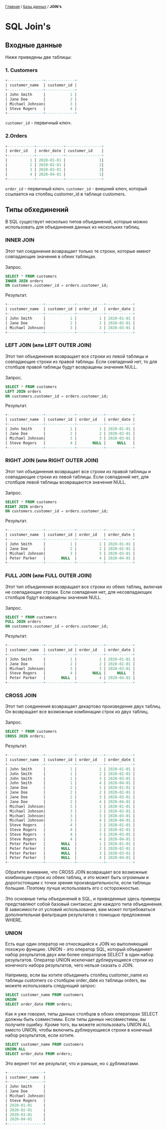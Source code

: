 <sub>[Главная](../../index.md) / [Базы данных](README.md) / **JOIN's** </sub>

# SQL Join's

## Входные данные
Ниже приведены две таблицы:

### 1. Customers
```sql
+----------------+-------------+
| customer_name  | customer_id |
+----------------+-------------+
| John Smith     |           1 |
| Jane Doe       |           2 |
| Michael Johnson|           3 |
| Steve Rogers   |           4 |
+----------------+-------------+
```
``customer_id`` - первичный ключ.

### 2.Orders
```sql
+------------+------------+----------------+
| order_id   | order_date | customer_id    |
+------------+------------+----------------+
|          1 | 2020-01-01 |               1|
|          2 | 2020-02-01 |               2|
|          3 | 2020-03-01 |               3|
|          4 | 2020-04-01 |               1|
+------------+------------+----------------+
```
``order_id`` - первичный ключ. 
``customer_id`` - внешний ключ, который ссылается на столбец customer_id в таблице customers.

## Типы обхединений
В SQL существует несколько типов объединений, которые можно использовать для объединения данных из нескольких таблиц.

### INNER JOIN
Этот тип соединения возвращает только те строки, которые имеют совпадающие значения в обеих таблицах.<br><br>
Запрос.
```sql
SELECT * FROM customers
INNER JOIN orders
ON customers.customer_id = orders.customer_id;
```
Результат.
```sql
+----------------+-------------+------------+------------+
| customer_name  | customer_id | order_id   | order_date |
+----------------+-------------+------------+------------+
| John Smith     |           1 |          1 | 2020-01-01 |
| Jane Doe       |           2 |          2 | 2020-02-01 |
| Michael Johnson|           3 |          3 | 2020-03-01 |
+----------------+-------------+------------+------------+
```
### LEFT JOIN (или LEFT OUTER JOIN)
Этот тип объединения возвращает все строки из левой таблицы и совпадающие строки из правой таблицы. Если совпадений нет, то для столбцов правой таблицы будут возвращены значения NULL.<br><br>
Запрос.
```sql
SELECT * FROM customers
LEFT JOIN orders
ON customers.customer_id = orders.customer_id;
```
Результат.
```sql
+----------------+-------------+------------+------------+
| customer_name  | customer_id | order_id   | order_date |
+----------------+-------------+------------+------------+
| John Smith     |           1 |          1 | 2020-01-01 |
| Jane Doe       |           2 |          2 | 2020-02-01 |
| Michael Johnson|           3 |          3 | 2020-03-01 |
| Steve Rogers   |           4 |       NULL |     NULL   |
+----------------+-------------+------------+------------+
```
### RIGHT JOIN (или RIGHT OUTER JOIN)
Этот тип объединения возвращает все строки из правой таблицы и совпадающие строки из левой таблицы. Если совпадений нет, для столбцов левой таблицы возвращаются значения NULL.<br><br>
Запрос.
```sql
SELECT * FROM customers
RIGHT JOIN orders
ON customers.customer_id = orders.customer_id;
```
Результат.
```sql
+----------------+-------------+------------+------------+
| customer_name  | customer_id | order_id   | order_date |
+----------------+-------------+------------+------------+
| John Smith     |           1 |          1 | 2020-01-01 |
| Jane Doe       |           2 |          2 | 2020-02-01 |
| Michael Johnson|           3 |          3 | 2020-03-01 |
| Peter Parker   |       NULL  |          4 | 2020-04-01 |
+----------------+-------------+------------+------------+
```

### FULL JOIN (или FULL OUTER JOIN)
Этот тип объединения возвращает все строки из обеих таблиц, включая не совпадающие строки. Если совпадения нет, для несовпадающих столбцов будут возвращены значения NULL.<br><br>
Запрос.
```sql
SELECT * FROM customers
FULL JOIN orders
ON customers.customer_id = orders.customer_id;
```
Результат.
```sql
+----------------+-------------+------------+------------+
| customer_name  | customer_id | order_id   | order_date |
+----------------+-------------+------------+------------+
| John Smith     |           1 |          1 | 2020-01-01 |
| Jane Doe       |           2 |          2 | 2020-02-01 |
| Michael Johnson|           3 |          3 | 2020-03-01 |
| Steve Rogers   |           4 |       NULL |     NULL   |
| Peter Parker   |       NULL  |          4 | 2020-04-01 |
+----------------+-------------+------------+------------+
```
### CROSS JOIN
Этот тип соединения возвращает декартово произведение двух таблиц. Он возвращает все возможные комбинации строк из двух таблиц.<br><br>
Запрос.
```sql
SELECT * FROM customers
CROSS JOIN orders;
```
Результат.
```sql
+----------------+-------------+------------+------------+
| customer_name  | customer_id | order_id   | order_date |
+----------------+-------------+------------+------------+
| John Smith     |           1 |          1 | 2020-01-01 |
| John Smith     |           1 |          2 | 2020-02-01 |
| John Smith     |           1 |          3 | 2020-03-01 |
| John Smith     |           1 |          4 | 2020-04-01 |
| Jane Doe       |           2 |          1 | 2020-01-01 |
| Jane Doe       |           2 |          2 | 2020-02-01 |
| Jane Doe       |           2 |          3 | 2020-03-01 |
| Jane Doe       |           2 |          4 | 2020-04-01 |
| Michael Johnson|           3 |          1 | 2020-01-01 |
| Michael Johnson|           3 |          2 | 2020-02-01 |
| Michael Johnson|           3 |          3 | 2020-03-01 |
| Michael Johnson|           3 |          4 | 2020-04-01 |
| Steve Rogers   |           4 |          1 | 2020-01-01 |
| Steve Rogers   |           4 |          2 | 2020-02-01 |
| Steve Rogers   |           4 |          3 | 2020-03-01 |
| Steve Rogers   |           4 |          4 | 2020-04-01 |
| Peter Parker   |       NULL  |          1 | 2020-01-01 |
| Peter Parker   |       NULL  |          2 | 2020-02-01 |
| Peter Parker   |       NULL  |          3 | 2020-03-01 |
| Peter Parker   |       NULL  |          4 | 2020-04-01 |
+----------------+-------------+------------+------------+
```
Обратите внимание, что CROSS JOIN возвращает все возможные комбинации строк из обеих таблиц, и это может быть огромным и дорогостоящим с точки зрения производительности, если таблицы большие. Поэтому лучше использовать его с осторожностью.
<br><br>
Это основные типы объединений в SQL, и приведенные здесь примеры представляют собой базовый синтаксис для каждого типа объединения. В зависимости от условий использования, вам может потребоваться дополнительная фильтрация результатов с помощью предложения WHERE.

### UNION

Есть еще один оператор не относящийся к JOIN но выполняющий похожую функцию.
UNION - это оператор SQL, который объединяет набор результатов двух или более операторов SELECT в один набор результатов. Оператор UNION исключает дублирующиеся строки из конечного набора результатов, чего нельзя сказать о JOIN.

Например, если вы хотите объединить столбец customer_name из таблицы customers со столбцом order_date из таблицы orders, вы можете использовать следующий запрос:
```sql
SELECT customer_name FROM customers
UNION
SELECT order_date FROM orders;
```
Как я уже говорил, типы данных столбцов в обоих операторах SELECT должны быть совместимы. Если типы данных несовместимы, вы получите ошибку.
Кроме того, вы можете использовать UNION ALL вместо UNION, чтобы включить дублирующиеся строки в конечный набор результатов, если хотите.
```sql
SELECT customer_name FROM customers
UNION ALL
SELECT order_date FROM orders;
```
Это вернет тот же результат, что и раньше, но с дубликатами.
```sql
+----------------+
| customer_name  | 
+----------------+
| John Smith     |
| Jane Doe       |
| Michael Johnson|
| Steve Rogers   |
| 2020-01-01     |
| 2020-02-01     |
| 2020-03-01     |
| 2020-04-01     |
+----------------+
```
